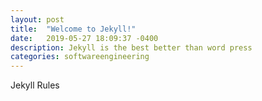 ```yaml
---
layout: post
title:  "Welcome to Jekyll!"
date:   2019-05-27 18:09:37 -0400
description: Jekyll is the best better than word press
categories: softwareengineering
---
```


Jekyll Rules